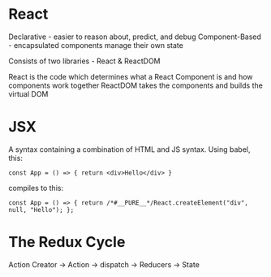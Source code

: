 # React

Declarative - easier to reason about, predict, and debug
Component-Based - encapsulated components manage their own state

Consists of two libraries - React & ReactDOM

React is the code which determines what a React Component is and how components work together
ReactDOM takes the components and builds the virtual DOM

# JSX

A syntax containing a combination of HTML and JS syntax. Using babel, this:

`const App = () => { return <div>Hello</div> }`

compiles to this:

`const App = () => { return /*#__PURE__*/React.createElement("div", null, "Hello"); };`

# The Redux Cycle

Action Creator -> Action -> dispatch -> Reducers -> State
